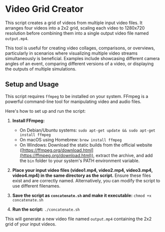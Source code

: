 # Video Grid Creator

This script creates a grid of videos from multiple input video files.  It arranges four videos into a 2x2 grid, scaling each video to 1280x720 resolution before combining them into a single output video file named `output.mp4`.

This tool is useful for creating video collages, comparisons, or overviews, particularly in scenarios where visualizing multiple video streams simultaneously is beneficial. Examples include showcasing different camera angles of an event, comparing different versions of a video, or displaying the outputs of multiple simulations.

## Setup and Usage

This script requires `ffmpeg` to be installed on your system.  FFmpeg is a powerful command-line tool for manipulating video and audio files.

Here's how to set up and run the script:

1. **Install FFmpeg:**
   - On Debian/Ubuntu systems: `sudo apt-get update && sudo apt-get install ffmpeg`
   - On macOS using Homebrew: `brew install ffmpeg`
   - On Windows: Download the static builds from the official website ([https://ffmpeg.org/download.html](https://ffmpeg.org/download.html)), extract the archive, and add the `bin` folder to your system's PATH environment variable.

2. **Place your input video files (video1.mp4, video2.mp4, video3.mp4, video4.mp4) in the same directory as the script.**  Ensure these files exist and are correctly named. Alternatively, you can modify the script to use different filenames.

3. **Save the script as `concatenate.sh` and make it executable:** `chmod +x concatenate.sh`

4. **Run the script:** `./concatenate.sh`

This will generate a new video file named `output.mp4` containing the 2x2 grid of your input videos.

